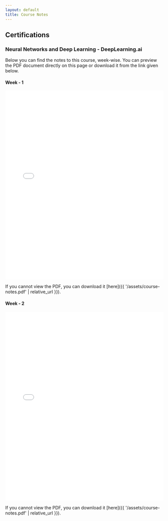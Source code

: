 ```yaml
---
layout: default
title: Course Notes
---
```


## Certifications

### Neural Networks and Deep Learning - DeepLearning.ai 
Below you can find the notes to this course, week-wise. You can preview the PDF document directly on this page or download it from the link given below.
#### Week - 1
<embed src="{{ 'assets/certifications/nn_cert.pdf' | relative_url }}" width="100%" height="600px" type="application/pdf">

If you cannot view the PDF, you can download it [here]({{ '/assets/course-notes.pdf' | relative_url }}).

#### Week - 2
<embed src="{{ '/assets/course-notes/week2_genai_llms.pdf' | relative_url }}" width="100%" height="600px" type="application/pdf">

If you cannot view the PDF, you can download it [here]({{ '/assets/course-notes.pdf' | relative_url }}).
